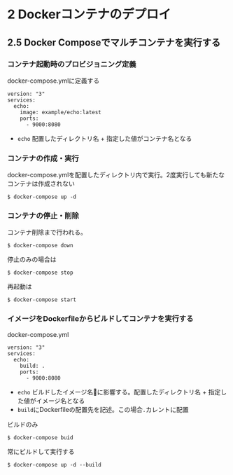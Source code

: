 # 2 Dockerコンテナのデプロイ

## 2.5 Docker Composeでマルチコンテナを実行する

### コンテナ起動時のプロビジョニング定義

docker-compose.ymlに定義する
```
version: "3"
services:
  echo: 
    image: example/echo:latest
    ports:
      - 9000:8080
```
- ```echo``` 配置したディレクトリ名 + 指定した値がコンテナ名となる


### コンテナの作成・実行

docker-compose.ymlを配置したディレクトリ内で実行。2度実行しても新たなコンテナは作成されない
```
$ docker-compose up -d
```

### コンテナの停止・削除

コンテナ削除まで行われる。
```
$ docker-compose down
```

停止のみの場合は
```
$ docker-compose stop
```

再起動は
```
$ docker-compose start
```

### イメージをDockerfileからビルドしてコンテナを実行する

docker-compose.yml
```
version: "3"
services:
  echo: 
    build: .
    ports:
      - 9000:8080
```
- ```echo``` ビルドしたイメージ名に影響する。配置したディレクトリ名 + 指定した値がイメージ名となる
- ```build```にDockerfileの配置先を記述。この場合```.```カレントに配置

ビルドのみ
```
$ docker-compose buid
```
常にビルドして実行する
```
$ docker-compose up -d --build
```